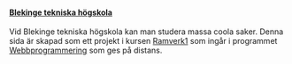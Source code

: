 #### [Blekinge tekniska högskola](https://www.bth.se/)

Vid Blekinge tekniska högskola kan man studera massa coola saker. Denna sida är skapad som ett projekt
i kursen [Ramverk1](https://dbwebb.se/kurser/ramverk1-v2) som ingår i programmet
[Webbprogrammering](https://www.bth.se/utbildning/program/distansutbildningar/webbprogrammering/) som ges på distans.
